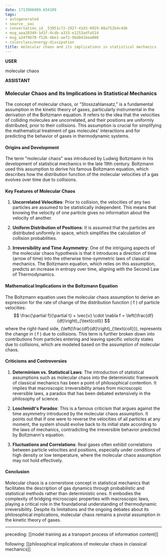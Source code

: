 ```yaml
---
date: 1713986989.654109
tags:
- autogenerated
- source__oai
- conversation_id__53951c72-2927-41d3-9929-88a752b4c4db
- msg_aaa20349-1d1f-4cdb-a333-e1253adfa514
- msg_a24f9678-f52b-46e1-aef2-9bd841bea800
- colorclass/energy-dissipation
title: molecular chaos and its implications in statistical mechanics
---
```


**USER**

molecular chaos


**ASSISTANT**

### Molecular Chaos and Its Implications in Statistical Mechanics

The concept of molecular chaos, or "Stosszahlansatz," is a fundamental assumption in the kinetic theory of gases, particularly instrumental in the derivation of the Boltzmann equation. It refers to the idea that the velocities of colliding molecules are uncorrelated, and their positions are uniformly distributed, prior to their collisions. This assumption is crucial for simplifying the mathematical treatment of gas molecules' interactions and for predicting the behavior of gases in thermodynamic systems.

#### Origins and Development

The term "molecular chaos" was introduced by Ludwig Boltzmann in his development of statistical mechanics in the late 19th century. Boltzmann used this assumption to derive his famous Boltzmann equation, which describes how the distribution function of the molecular velocities of a gas evolves over time due to collisions.

#### Key Features of Molecular Chaos

1. **Uncorrelated Velocities**: Prior to collision, the velocities of any two particles are assumed to be statistically independent. This means that knowing the velocity of one particle gives no information about the velocity of another.

2. **Uniform Distribution of Positions**: It is assumed that the particles are distributed uniformly in space, which simplifies the calculation of collision probabilities.

3. **Irreversibility and Time Asymmetry**: One of the intriguing aspects of the molecular chaos hypothesis is that it introduces a direction of time (arrow of time) into the otherwise time-symmetric laws of classical mechanics. The Boltzmann equation, which relies on this assumption, predicts an increase in entropy over time, aligning with the Second Law of Thermodynamics.

#### Mathematical Implications in the Boltzmann Equation

The Boltzmann equation uses the molecular chaos assumption to derive an expression for the rate of change of the distribution function \( f \) of particle velocities:
$$
\frac{\partial f}{\partial t} + \vec{v} \cdot \nabla f = \left(\frac{df}{dt}\right)_{\text{coll}}
$$
where the right-hand side, \(\left(\frac{df}{dt}\right)_{\text{coll}}\), represents the change in \( f \) due to collisions. This term is further broken down into contributions from particles entering and leaving specific velocity states due to collisions, which are modeled based on the assumption of molecular chaos.

#### Criticisms and Controversies

1. **Determinism vs. Statistical Laws**: The introduction of statistical assumptions such as molecular chaos into the deterministic framework of classical mechanics has been a point of philosophical contention. It implies that macroscopic irreversibility arises from microscopic reversible laws, a paradox that has been debated extensively in the philosophy of science.

2. **Loschmidt's Paradox**: This is a famous criticism that argues against the time asymmetry introduced by the molecular chaos assumption. It points out that if one were to reverse the velocities of all particles at any moment, the system should evolve back to its initial state according to the laws of mechanics, contradicting the irreversible behavior predicted by Boltzmann's equation.

3. **Fluctuations and Correlations**: Real gases often exhibit correlations between particle velocities and positions, especially under conditions of high density or low temperature, where the molecular chaos assumption may not hold effectively.

#### Conclusion

Molecular chaos is a cornerstone concept in statistical mechanics that facilitates the description of gas dynamics through probabilistic and statistical methods rather than deterministic ones. It embodies the complexity of bridging microscopic properties with macroscopic laws, playing a critical role in the foundational understanding of thermodynamic irreversibility. Despite its limitations and the ongoing debates about its philosophical implications, molecular chaos remains a pivotal assumption in the kinetic theory of gases.


---

preceding: [[model training as a transport process of information content]]  


following: [[philosophical implications of molecular chaos in classical mechanics]]
